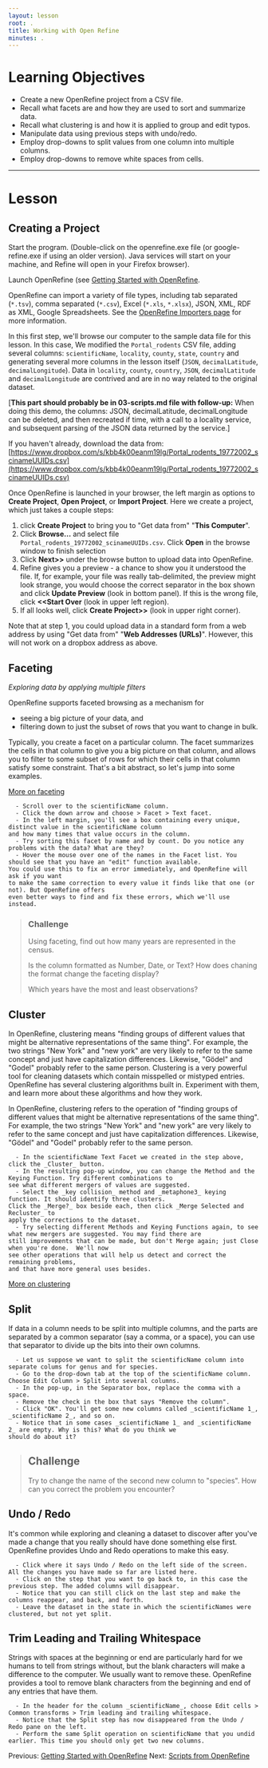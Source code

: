 ```yaml
---
layout: lesson
root: .
title: Working with Open Refine
minutes: .
---
```


# Learning Objectives

* Create a new OpenRefine project from a CSV file.
* Recall what facets are and how they are used to sort and summarize data.
* Recall what clustering is and how it is applied to group and edit typos.
* Manipulate data using previous steps with undo/redo.
* Employ drop-downs to split values from one column into multiple columns.
* Employ drop-downs to remove white spaces from cells.


----------------------------------------------------

# Lesson

## Creating a Project


Start the program. (Double-click on the openrefine.exe file (or google-refine.exe if using an older version). Java services will start on your machine, and Refine will open in your Firefox browser).

Launch OpenRefine (see [Getting Started with OpenRefine](00-getting-started.html).

OpenRefine can import a variety of file types, including tab separated (`*.tsv`), comma separated (`*.csv`), Excel (`*.xls`, `*.xlsx`), JSON, XML, RDF as XML, Google Spreadsheets. See the [OpenRefine Importers page](https://github.com/OpenRefine/OpenRefine/wiki/Importers) for more information.

In this first step, we'll browse our computer to the sample data file for this lesson. In this case, We modified the `Portal_rodents` CSV file, adding several columns: `scientificName`, `locality`, `county`, `state`, `country` and generating several more columns in the lesson itself (`JSON`, `decimalLatitude`, `decimalLongitude`). Data in `locality`, `county`, `country`, `JSON`, `decimalLatitude` and `decimalLongitude` are contrived and are in no way related to the original dataset. 

[**This part should probably be in 03-scripts.md file with follow-up:** When doing this demo, the columns: JSON, decimalLatitude, decimalLongitude can be deleted, and then recreated if time, with a call to a locality service, and subsequent parsing of the JSON data returned by the service.]


If you haven't already, download the data from:  
[https://www.dropbox.com/s/kbb4k00eanm19lg/Portal_rodents_19772002_scinameUUIDs.csv](https://www.dropbox.com/s/kbb4k00eanm19lg/Portal_rodents_19772002_scinameUUIDs.csv)


Once OpenRefine is launched in your browser, the left margin as options to **Create Project**, **Open Project**, or **Import Project**. Here we create a project, which just takes a couple steps:

1. click **Create Project** to bring you to "Get data from" "**This Computer**".
2. Click **Browse...** and select file `Portal_rodents_19772002_scinameUUIDs.csv`. Click **Open** in the browse window to finish selection 
3. Click **Next>>** under the browse button to upload data into OpenRefine.
4. Refine gives you a preview - a chance to show you it understood the file. If, for example, your file was really tab-delimited, the preview might look strange, you would choose the correct separator in the box shown and click **Update Preview** (look in bottom panel). If this is the wrong file, click **<<Start Over** (look in upper left region).
5. If all looks well, click **Create Project>>** (look in upper right corner).

Note that at step 1, you could upload data in a standard form from a web address by using "Get data from" "**Web Addresses (URLs)**". However, this will not work on a dropbox address as above.

## Faceting

*Exploring data by applying multiple filters*

OpenRefine supports faceted browsing as a mechanism for

* seeing a big picture of your data, and
* filtering down to just the subset of rows that you want to change in bulk.

Typically, you create a facet on a particular column. The facet summarizes the cells in that column to give you a big picture on that column, and allows you to filter to some subset of rows for which their cells in that column satisfy some constraint. That's a bit abstract, so let's jump into some examples. 

[More on faceting](https://github.com/OpenRefine/OpenRefine/wiki/Faceting)

````
  - Scroll over to the scientificName column.
  - Click the down arrow and choose > Facet > Text facet.
  - In the left margin, you'll see a box containing every unique, distinct value in the scientificName column 
and how many times that value occurs in the column.
  - Try sorting this facet by name and by count. Do you notice any problems with the data? What are they?
  - Hover the mouse over one of the names in the Facet list. You should see that you have an "edit" function available. 
You could use this to fix an error immediately, and OpenRefine will ask if you want 
to make the same correction to every value it finds like that one (or not). But OpenRefine offers 
even better ways to find and fix these errors, which we'll use instead.
````

> ### Challenge
>
> Using faceting, find out how many years are represented in the census.  
>
> Is the column formatted as Number, Date, or Text? How does chaning the format change the faceting display?
>
> Which years have the most and least observations?


## Cluster

In OpenRefine, clustering means "finding groups of different values that might be alternative representations of the same thing". For example, the two strings "New York" and "new york" are very likely to refer to the same concept and just have capitalization differences. Likewise, "Gödel" and "Godel" probably refer to the same person. Clustering is a very powerful tool for cleaning datasets which contain misspelled or mistyped entries.
OpenRefine has several clustering algorithms built in. Experiment with them, and learn more about these algorithms and how they work. 

In OpenRefine, clustering refers to the operation of "finding groups of different values that might be alternative representations of the same thing". For example, the two strings "New York" and "new york" are very likely to refer to the same concept and just have capitalization differences. Likewise, "Gödel" and "Godel" probably refer to the same person. 

````
  - In the scientificName Text Facet we created in the step above, click the _Cluster_ button.
  - In the resulting pop-up window, you can change the Method and the Keying Function. Try different combinations to 
see what different mergers of values are suggested.
  - Select the _key collision_ method and _metaphone3_ keying function. It should identify three clusters. 
Click the _Merge?_ box beside each, then click _Merge Selected and Recluster_ to 
apply the corrections to the dataset.
  - Try selecting different Methods and Keying Functions again, to see what new mergers are suggested. You may find there are 
still improvements that can be made, but don't Merge again; just Close when you're done.  We'll now 
see other operations that will help us detect and correct the remaining problems, 
and that have more general uses besides.
````

[More on clustering](https://github.com/OpenRefine/OpenRefine/wiki/Clustering-In-Depth)

## Split

If data in a column needs to be split into multiple columns, and the parts are separated by a common separator (say a comma, or a space), you can use that separator to divide up the bits into their own columns.

````
  - Let us suppose we want to split the scientificName column into separate colums for genus and for species. 
  - Go to the drop-down tab at the top of the scientificName column. Choose Edit Column > Split into several columns.
  - In the pop-up, in the Separator box, replace the comma with a space.
  - Remove the check in the box that says "Remove the column".
  - Click "OK". You'll get some new columns called _scientificName 1_, _scientificName 2_, and so on.
  - Notice that in some cases _scientificName 1_ and _scientificName 2_ are empty. Why is this? What do you think we 
should do about it?
````

> ## Challenge
>
> Try to change the name of the second new column to "species". How can you correct the problem you encounter?


## Undo / Redo

It's common while exploring and cleaning a dataset to discover after you've made a change that you really should have done something else first. OpenRefine provides Undo and Redo operations to make this easy.

````
  - Click where it says Undo / Redo on the left side of the screen. All the changes you have made so far are listed here.
  - Click on the step that you want to go back to, in this case the previous step. The added columns will disappear.
  - Notice that you can still click on the last step and make the columns reappear, and back, and forth. 
  - Leave the dataset in the state in which the scientificNames were clustered, but not yet split.
````

## Trim Leading and Trailing Whitespace

Strings with spaces at the beginning or end are particularly hard for we humans to tell from strings without, but the blank characters will make a difference to the computer. We usually want to remove these. OpenRefine provides a tool to remove blank characters from the beginning and end of any entries that have them.


````
  - In the header for the column _scientificName_, choose Edit cells > Common transforms > Trim leading and trailing whitespace.
  - Notice that the Split step has now disappeared from the Undo / Redo pane on the left. 
  - Perform the same Split operation on scientificName that you undid earlier. This time you should only get two new columns.
````

Previous: [Getting Started with OpenRefine](00-getting-started.html)  Next: [Scripts from OpenRefine](02-scripts.html)

